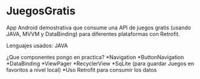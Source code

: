 # JuegosGratis
App Android demostrativa que consume una API de juegos gratis (usando JAVA, MVVM y DataBinding) para diferentes plataformas con Retrofit.

Lenguajes usados: JAVA

¿Que componentes pongo en practica? 
*Navigation 
*ButtonNavigation 
*DataBinding 
*ViewPager 
*RecyclerView 
*SqLite (para guardar Juegos en favoritos a nivel local) 
*Uso Retrofit para consumir los datos
